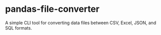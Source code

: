 # pandas-file-converter
A simple CLI tool for converting data files between CSV, Excel, JSON, and SQL formats.
